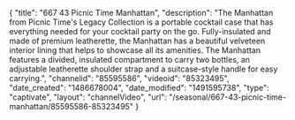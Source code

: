 {
    "title": "667 43 Picnic Time Manhattan",
    "description": "The Manhattan from Picnic Time's Legacy Collection is a portable cocktail case that has everything needed for your cocktail party on the go. Fully-insulated and made of premium leatherette, the Manhattan has a beautiful velveteen interior lining that helps to showcase all its amenities. The Manhattan features a divided, insulated compartment to carry two bottles, an adjustable leatherette shoulder strap and a suitcase-style handle for easy carrying.",
    "channelid": "85595586",
    "videoid": "85323495",
    "date_created": "1486678004",
    "date_modified": "1491595738",
    "type": "captivate",
    "layout": "channelVideo",
    "url": "\/seasonal\/667-43-picnic-time-manhattan\/85595586-85323495"
}